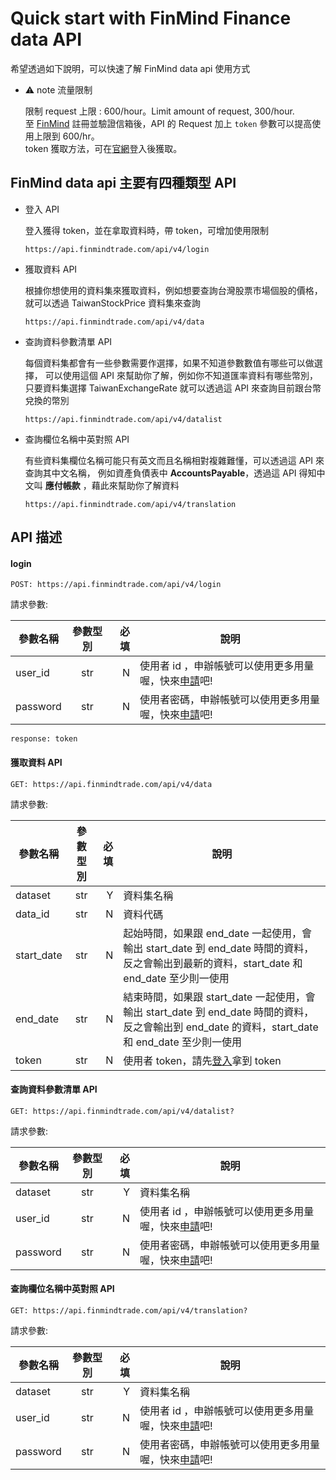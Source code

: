 # Quick start with FinMind Finance data API

希望透過如下說明，可以快速了解 FinMind data api 使用方式

* :warning: note 流量限制

    限制 request 上限 : 600/hour。Limit amount of request, 300/hour.<br>
    至 [FinMind](https://finmindtrade.com/register.html) 註冊並驗證信箱後，API 的 Request 加上 `token` 參數可以提高使用上限到 600/hr。<br>
    token 獲取方法，可在[官網](https://finmindtrade.com/analysis/#/account/login)登入後獲取。

## FinMind data api 主要有四種類型 API

- 登入 API

    登入獲得 token，並在拿取資料時，帶 token，可增加使用限制
    
    ```
    https://api.finmindtrade.com/api/v4/login
    ```

- 獲取資料 API

    根據你想使用的資料集來獲取資料，例如想要查詢台灣股票市場個股的價格，就可以透過 TaiwanStockPrice 資料集來查詢
    
    ```
    https://api.finmindtrade.com/api/v4/data
    ```

- 查詢資料參數清單 API

    每個資料集都會有一些參數需要作選擇，如果不知道參數數值有哪些可以做選擇，
    可以使用這個 API 來幫助你了解，例如你不知道匯率資料有哪些幣別，
    只要資料集選擇 TaiwanExchangeRate 就可以透過這 API 來查詢目前跟台幣兌換的幣別

    ```
    https://api.finmindtrade.com/api/v4/datalist
    ```

- 查詢欄位名稱中英對照 API

    有些資料集欄位名稱可能只有英文而且名稱相對複雜難懂，可以透過這 API 來查詢其中文名稱，
    例如資產負債表中 **AccountsPayable**，透過這 API 得知中文叫 **應付帳款** ，藉此來幫助你了解資料 

    ```
    https://api.finmindtrade.com/api/v4/translation
    ```

## API 描述

#### login

```
POST: https://api.finmindtrade.com/api/v4/login

```

請求參數:

參數名稱       | 參數型別  | 必填	| 說明
--------------|:-----:|-----:|------------------------
user_id       | str |  N | 使用者 id ，申辦帳號可以使用更多用量喔，快來[申請](https://finmindtrade.com/analysis/#/account/register)吧!
password      | str |  N | 使用者密碼，申辦帳號可以使用更多用量喔，快來[申請](https://finmindtrade.com/analysis/#/account/register)吧!

```
response: token
```


#### 獲取資料 API

```
GET: https://api.finmindtrade.com/api/v4/data

```

請求參數:

參數名稱       | 參數型別  | 必填	| 說明
--------------|:-----:|-----:|------------------------
dataset       | str |  Y | 資料集名稱
data_id       | str |  N | 資料代碼
start_date    | str |  N | 起始時間，如果跟 end_date 一起使用，會輸出 start_date 到 end_date 時間的資料，反之會輸出到最新的資料，start_date 和 end_date 至少則一使用
end_date      | str |  N | 結束時間，如果跟 start_date  一起使用，會輸出 start_date 到 end_date 時間的資料，反之會輸出到 end_date 的資料，start_date 和 end_date 至少則一使用
token         | str |  N | 使用者 token，請先[登入](https://finmind.github.io/login/)拿到 token

#### 查詢資料參數清單 API

```
GET: https://api.finmindtrade.com/api/v4/datalist?
```

請求參數:

參數名稱       | 參數型別  | 必填	| 說明
--------------|:-----:|-----:|------------------------
dataset       | str |  Y | 資料集名稱
user_id       | str |  N | 使用者 id ，申辦帳號可以使用更多用量喔，快來[申請](https://finmindtrade.com/analysis/#/account/register)吧!
password      | str |  N | 使用者密碼，申辦帳號可以使用更多用量喔，快來[申請](https://finmindtrade.com/analysis/#/account/register)吧!

#### 查詢欄位名稱中英對照 API

```
GET: https://api.finmindtrade.com/api/v4/translation?
```

請求參數:

參數名稱       | 參數型別  | 必填	| 說明
--------------|:-----:|-----:|------------------------
dataset       | str |  Y | 資料集名稱
user_id       | str |  N | 使用者 id ，申辦帳號可以使用更多用量喔，快來[申請](https://finmindtrade.com/analysis/#/account/register)吧!
password      | str |  N | 使用者密碼，申辦帳號可以使用更多用量喔，快來[申請](https://finmindtrade.com/analysis/#/account/register)吧!


